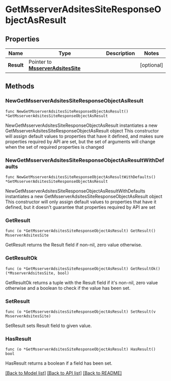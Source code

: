 # GetMsserverAdsitesSiteResponseObjectAsResult

## Properties

Name | Type | Description | Notes
------------ | ------------- | ------------- | -------------
**Result** | Pointer to [**MsserverAdsitesSite**](MsserverAdsitesSite.md) |  | [optional] 

## Methods

### NewGetMsserverAdsitesSiteResponseObjectAsResult

`func NewGetMsserverAdsitesSiteResponseObjectAsResult() *GetMsserverAdsitesSiteResponseObjectAsResult`

NewGetMsserverAdsitesSiteResponseObjectAsResult instantiates a new GetMsserverAdsitesSiteResponseObjectAsResult object
This constructor will assign default values to properties that have it defined,
and makes sure properties required by API are set, but the set of arguments
will change when the set of required properties is changed

### NewGetMsserverAdsitesSiteResponseObjectAsResultWithDefaults

`func NewGetMsserverAdsitesSiteResponseObjectAsResultWithDefaults() *GetMsserverAdsitesSiteResponseObjectAsResult`

NewGetMsserverAdsitesSiteResponseObjectAsResultWithDefaults instantiates a new GetMsserverAdsitesSiteResponseObjectAsResult object
This constructor will only assign default values to properties that have it defined,
but it doesn't guarantee that properties required by API are set

### GetResult

`func (o *GetMsserverAdsitesSiteResponseObjectAsResult) GetResult() MsserverAdsitesSite`

GetResult returns the Result field if non-nil, zero value otherwise.

### GetResultOk

`func (o *GetMsserverAdsitesSiteResponseObjectAsResult) GetResultOk() (*MsserverAdsitesSite, bool)`

GetResultOk returns a tuple with the Result field if it's non-nil, zero value otherwise
and a boolean to check if the value has been set.

### SetResult

`func (o *GetMsserverAdsitesSiteResponseObjectAsResult) SetResult(v MsserverAdsitesSite)`

SetResult sets Result field to given value.

### HasResult

`func (o *GetMsserverAdsitesSiteResponseObjectAsResult) HasResult() bool`

HasResult returns a boolean if a field has been set.


[[Back to Model list]](../README.md#documentation-for-models) [[Back to API list]](../README.md#documentation-for-api-endpoints) [[Back to README]](../README.md)


